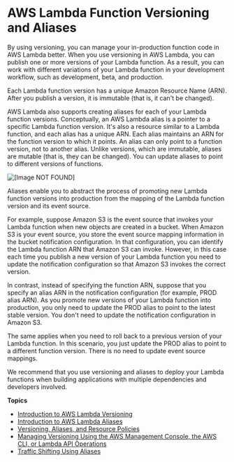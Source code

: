# AWS Lambda Function Versioning and Aliases<a name="versioning-aliases"></a>

By using versioning, you can manage your in\-production function code in AWS Lambda better\. When you use versioning in AWS Lambda, you can publish one or more versions of your Lambda function\. As a result, you can work with different variations of your Lambda function in your development workflow, such as development, beta, and production\. 

Each Lambda function version has a unique Amazon Resource Name \(ARN\)\. After you publish a version, it is immutable \(that is, it can't be changed\)\.

AWS Lambda also supports creating aliases for each of your Lambda function versions\. Conceptually, an AWS Lambda alias is a pointer to a specific Lambda function version\. It's also a resource similar to a Lambda function, and each alias has a unique ARN\. Each alias maintains an ARN for the function version to which it points\. An alias can only point to a function version, not to another alias\. Unlike versions, which are immutable, aliases are mutable \(that is, they can be changed\)\. You can update aliases to point to different versions of functions\.

![\[Image NOT FOUND\]](http://docs.aws.amazon.com/lambda/latest/dg/images/alias_intro_2_10.png)

Aliases enable you to abstract the process of promoting new Lambda function versions into production from the mapping of the Lambda function version and its event source\.

For example, suppose Amazon S3 is the event source that invokes your Lambda function when new objects are created in a bucket\. When Amazon S3 is your event source, you store the event source mapping information in the bucket notification configuration\. In that configuration, you can identify the Lambda function ARN that Amazon S3 can invoke\. However, in this case each time you publish a new version of your Lambda function you need to update the notification configuration so that Amazon S3 invokes the correct version\. 

In contrast, instead of specifying the function ARN, suppose that you specify an alias ARN in the notification configuration \(for example, PROD alias ARN\)\. As you promote new versions of your Lambda function into production, you only need to update the PROD alias to point to the latest stable version\. You don't need to update the notification configuration in Amazon S3\. 

The same applies when you need to roll back to a previous version of your Lambda function\. In this scenario, you just update the PROD alias to point to a different function version\. There is no need to update event source mappings\.

We recommend that you use versioning and aliases to deploy your Lambda functions when building applications with multiple dependencies and developers involved\. 

**Topics**
+ [Introduction to AWS Lambda Versioning](versioning-intro.md)
+ [Introduction to AWS Lambda Aliases](aliases-intro.md)
+ [Versioning, Aliases, and Resource Policies](versioning-aliases-permissions.md)
+ [Managing Versioning Using the AWS Management Console, the AWS CLI, or Lambda API Operations](how-to-manage-versioning.md)
+ [Traffic Shifting Using Aliases](lambda-traffic-shifting-using-aliases.md)
